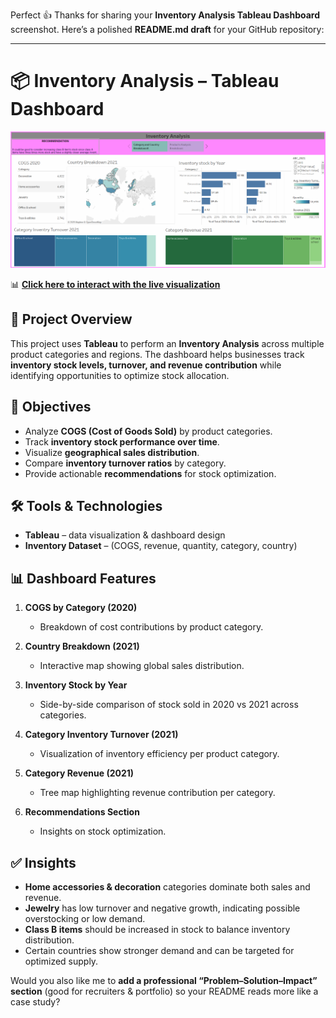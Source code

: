 Perfect 👍 Thanks for sharing your **Inventory Analysis Tableau Dashboard** screenshot. Here’s a polished **README.md draft** for your GitHub repository:

---

# 📦 Inventory Analysis – Tableau Dashboard

![Inventory-Analysis](Inventory.png)

📊 **[Click here to interact with the live visualization](https://public.tableau.com/views/InventryAnalysis/InventoryAnalysis?:language=en-US&:sid=&:redirect=auth&:display_count=n&:origin=viz_share_link)**

## 📌 Project Overview

This project uses **Tableau** to perform an **Inventory Analysis** across multiple product categories and regions. The dashboard helps businesses track **inventory stock levels, turnover, and revenue contribution** while identifying opportunities to optimize stock allocation.

## 🎯 Objectives

* Analyze **COGS (Cost of Goods Sold)** by product categories.
* Track **inventory stock performance over time**.
* Visualize **geographical sales distribution**.
* Compare **inventory turnover ratios** by category.
* Provide actionable **recommendations** for stock optimization.

## 🛠️ Tools & Technologies

* **Tableau** – data visualization & dashboard design
* **Inventory Dataset** – (COGS, revenue, quantity, category, country)

## 📊 Dashboard Features

1. **COGS by Category (2020)**

   * Breakdown of cost contributions by product category.

2. **Country Breakdown (2021)**

   * Interactive map showing global sales distribution.

3. **Inventory Stock by Year**

   * Side-by-side comparison of stock sold in 2020 vs 2021 across categories.

4. **Category Inventory Turnover (2021)**

   * Visualization of inventory efficiency per product category.

5. **Category Revenue (2021)**

   * Tree map highlighting revenue contribution per category.

6. **Recommendations Section**

   * Insights on stock optimization.

## ✅ Insights

* **Home accessories & decoration** categories dominate both sales and revenue.
* **Jewelry** has low turnover and negative growth, indicating possible overstocking or low demand.
* **Class B items** should be increased in stock to balance inventory distribution.
* Certain countries show stronger demand and can be targeted for optimized supply.


Would you also like me to **add a professional “Problem–Solution–Impact” section** (good for recruiters & portfolio) so your README reads more like a case study?
